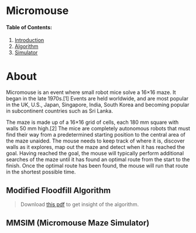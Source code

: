 # Micromouse
#### Table of Contents:
1. [Introduction](#about)
2. [Algorithm](#modified-floodfill-algorithm)
3. [Simulator](#mmsim)

# About
Micromouse is an event where small robot mice solve a 16×16 maze. It began in the late 1970s.[1] Events are held worldwide, and are most popular in the UK, U.S., Japan, Singapore, India, South Korea and becoming popular in subcontinent countries such as Sri Lanka.

The maze is made up of a 16×16 grid of cells, each 180 mm square with walls 50 mm high.[2] The mice are completely autonomous robots that must find their way from a predetermined starting position to the central area of the maze unaided. The mouse needs to keep track of where it is, discover walls as it explores, map out the maze and detect when it has reached the goal. Having reached the goal, the mouse will typically perform additional searches of the maze until it has found an optimal route from the start to the finish. Once the optimal route has been found, the mouse will run that route in the shortest possible time.

## Modified Floodfill Algorithm
> Download [this pdf](https://www.google.com/url?sa=t&rct=j&q=&esrc=s&source=web&cd=&cad=rja&uact=8&ved=2ahUKEwjemOqZpbjrAhW94HMBHVcxDhQQFjABegQICxAD&url=http%3A%2F%2Fijcte.org%2Fpapers%2F738-T012.pdf&usg=AOvVaw2uW4zsDibyeHgYuILskI9J) to get insight of the algorithm.

## MMSIM (Micromouse Maze Simulator)
